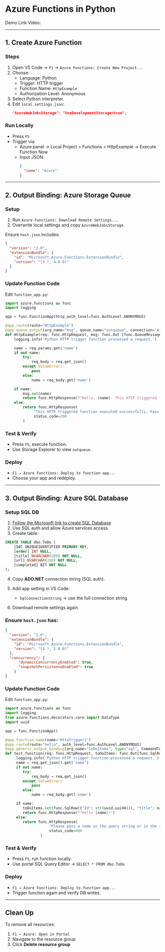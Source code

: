 
# Azure Functions in Python

Demo Link Video: 

---

## 1. Create Azure Function

### Steps

1. Open VS Code → `F1` → `Azure Functions: Create New Project...`
2. Choose:
   - Language: Python 
   - Trigger: HTTP trigger
   - Function Name: `HttpExample`
   - Authorization Level: Anonymous
3. Select Python interpreter.
4. Edit `local.settings.json`:
   ```json
   "AzureWebJobsStorage": "UseDevelopmentStorage=true",
   ```
   
### Run Locally

- Press `F5`
- Trigger via:
  - Azure panel → Local Project > Functions > HttpExample → Execute Function Now
  - Input JSON:
    ```json
    {
      "name": "Azure"
    }
    ```

---

## 2. Output Binding: Azure Storage Queue

### Setup

1. Run `Azure Functions: Download Remote Settings...`
2. Overwrite local settings and copy `AzureWebJobsStorage`.

Ensure `host.json` includes:

```json
{
  "version": "2.0",
  "extensionBundle": {
    "id": "Microsoft.Azure.Functions.ExtensionBundle",
    "version": "[3.*, 4.0.0)"
  }
}
```

### Update Function Code

Edit `function_app.py`:

```python
import azure.functions as func
import logging

app = func.FunctionApp(http_auth_level=func.AuthLevel.ANONYMOUS)

@app.route(route="HttpExample")
@app.queue_output(arg_name="msg", queue_name="outqueue", connection="AzureWebJobsStorage")
def HttpExample(req: func.HttpRequest, msg: func.Out [func.QueueMessage]) -> func.HttpResponse:
    logging.info('Python HTTP trigger function processed a request.')

    name = req.params.get('name')
    if not name:
        try:
            req_body = req.get_json()
        except ValueError:
            pass
        else:
            name = req_body.get('name')

    if name:
        msg.set(name)
        return func.HttpResponse(f"Hello, {name}. This HTTP triggered function executed successfully.")
    else:
        return func.HttpResponse(
             "This HTTP triggered function executed successfully. Pass a name in the query string or in the request body for a personalized response.",
             status_code=200
        )
```

### Test & Verify

- Press `F5`, execute function.
- Use Storage Explorer to view `outqueue`.

### Deploy

- `F1 → Azure Functions: Deploy to function app...`
- Choose your app and redeploy.

---

## 3. Output Binding: Azure SQL Database

### Setup SQL DB

1. [Follow the Microsoft link to create SQL Database](https://learn.microsoft.com/en-us/azure/azure-sql/database/single-database-create-quickstart)
2. Use SQL auth and allow Azure services access.
3. Create table:

```sql
CREATE TABLE dbo.ToDo (
    [Id] UNIQUEIDENTIFIER PRIMARY KEY,
    [order] INT NULL,
    [title] NVARCHAR(200) NOT NULL,
    [url] NVARCHAR(200) NOT NULL,
    [completed] BIT NOT NULL
);
```

4. Copy **ADO.NET** connection string (SQL auth).
5. Add app setting in VS Code:
   - `SqlConnectionString` → use the full connection string.

6. Download remote settings again.

### Ensure `host.json` has:

```json
{
  "version": "2.0",
  "extensionBundle": {
    "id": "Microsoft.Azure.Functions.ExtensionBundle",
    "version": "[4.*, 5.0.0)"
  },
  "concurrency": {
      "dynamicConcurrencyEnabled": true,
      "snapshotPersistenceEnabled": true
    }
}
```

### Update Function Code

Edit `function_app.py`:

```python
import azure.functions as func
import logging
from azure.functions.decorators.core import DataType
import uuid

app = func.FunctionApp()

@app.function_name(name="HttpTrigger1")
@app.route(route="hello", auth_level=func.AuthLevel.ANONYMOUS)
@app.generic_output_binding(arg_name="toDoItems", type="sql", CommandText="dbo.ToDo", ConnectionStringSetting="SqlConnectionString",data_type=DataType.STRING)
def test_function(req: func.HttpRequest, toDoItems: func.Out[func.SqlRow]) -> func.HttpResponse:
     logging.info('Python HTTP trigger function processed a request.')
     name = req.get_json().get('name')
     if not name:
        try:
            req_body = req.get_json()
        except ValueError:
            pass
        else:
            name = req_body.get('name')

     if name:
        toDoItems.set(func.SqlRow({"Id": str(uuid.uuid4()), "title": name, "completed": False, "url": ""}))
        return func.HttpResponse(f"Hello {name}!")
     else:
        return func.HttpResponse(
                    "Please pass a name on the query string or in the request body",
                    status_code=400
                )
```

### Test & Verify

- Press `F5`, run function locally.
- Use portal SQL Query Editor → `SELECT * FROM dbo.ToDo`

### Deploy

- `F1 → Azure Functions: Deploy to function app...`
- Trigger function again and verify DB writes.

---

## Clean Up

To remove all resources:

1. `F1 → Azure: Open in Portal`
2. Navigate to the resource group
3. Click **Delete resource group**
